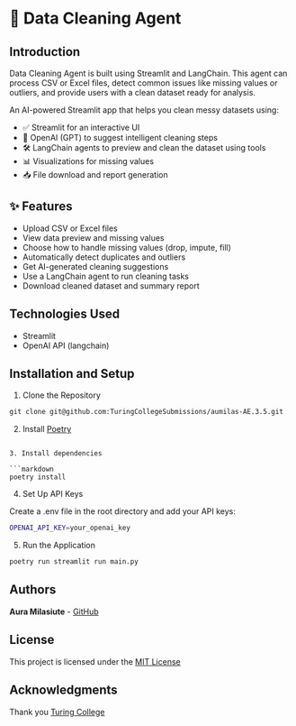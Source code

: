 # 🧼 Data Cleaning Agent

## Introduction

Data Cleaning Agent is built using Streamlit and LangChain. This agent can process CSV or Excel files, detect common issues like missing values or outliers, and provide users with a clean dataset ready for analysis.

An AI-powered Streamlit app that helps you clean messy datasets using:
- ✅ Streamlit for an interactive UI
- 🧠 OpenAI (GPT) to suggest intelligent cleaning steps
- 🛠️ LangChain agents to preview and clean the dataset using tools
- 📊 Visualizations for missing values
- 📥 File download and report generation

## ✨ Features

- Upload CSV or Excel files
- View data preview and missing values
- Choose how to handle missing values (drop, impute, fill)
- Automatically detect duplicates and outliers
- Get AI-generated cleaning suggestions
- Use a LangChain agent to run cleaning tasks
- Download cleaned dataset and summary report

## Technologies Used

- Streamlit
- OpenAI API (langchain)

## Installation and Setup

1. Clone the Repository

```markdown
git clone git@github.com:TuringCollegeSubmissions/aumilas-AE.3.5.git
```

2. Install [Poetry](https://python-poetry.org/docs/#installation)
```

3. Install dependencies

```markdown
poetry install
```

4. Set Up API Keys

Create a .env file in the root directory and add your API keys:

```bash
OPENAI_API_KEY=your_openai_key
```

5. Run the Application

```markdown
poetry run streamlit run main.py
```

## Authors

**Aura Milasiute** - [GitHub](https://github.com/auramila)

## License

This project is licensed under the [MIT License](https://choosealicense.com/licenses/mit/)

## Acknowledgments

Thank you [Turing College](https://www.turingcollege.com)

